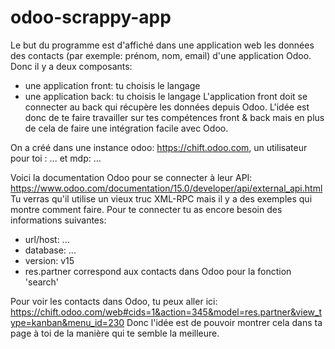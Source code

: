 # odoo-scrappy-app

Le but du programme est d'affiché dans une application web les données des contacts (par exemple: prénom, nom, email) d'une application Odoo.
Donc il y a deux composants: 
- une application front: tu choisis le langage
- une application back: tu choisis le langage
L'application front doit se connecter au back qui récupère les données depuis Odoo.
L'idée est donc de te faire travailler sur tes compétences front & back mais en plus de cela de faire une intégration facile avec Odoo.

On a créé dans une instance odoo: https://chift.odoo.com, un utilisateur pour toi : ... et mdp: ...

Voici la documentation Odoo pour se connecter à leur API: https://www.odoo.com/documentation/15.0/developer/api/external_api.html
Tu verras qu'il utilise un vieux truc XML-RPC mais il y a des exemples qui montre comment faire.
Pour te connecter tu as encore besoin des informations suivantes:
- url/host: ...
- database: ...
- version: v15
- res.partner correspond aux contacts dans Odoo pour la fonction 'search'

Pour voir les contacts dans Odoo, tu peux aller ici: https://chift.odoo.com/web#cids=1&action=345&model=res.partner&view_type=kanban&menu_id=230
Donc l'idée est de pouvoir montrer cela dans ta page à toi de la manière qui te semble la meilleure.
